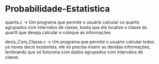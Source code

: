 # Probabilidade-Estatistica

quartis.c -> Um programa que permite o usuário calcular os quartis agrupados com intervalos de classe, basta que ele localize a classe do quartil que deseja calcular e coloque as informações

decis_Com_Classe.c -> Um programa que permite o usuário calcular todos os noves decis existentes, ele só precisa inserir as devidas informações, lembrando que só funciona com dados agrupados com intervalos de classe.
